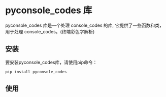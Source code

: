 # pyconsole_codes 库

pyconsole_codes 库是一个处理 console_codes 的库, 它提供了一些函数和类，用于处理 console_codes。(终端彩色字解析)

## 安装

要安装pyconsole_codes库，请使用pip命令：

 ```
pip install pyconsole_codes
```

## 使用
